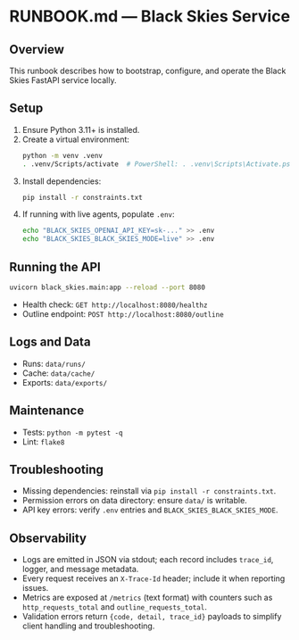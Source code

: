 # RUNBOOK.md — Black Skies Service

## Overview
This runbook describes how to bootstrap, configure, and operate the Black Skies FastAPI service locally.

## Setup
1. Ensure Python 3.11+ is installed.
2. Create a virtual environment:
   ```bash
   python -m venv .venv
   . .venv/Scripts/activate  # PowerShell: . .venv\Scripts\Activate.ps1
   ```
3. Install dependencies:
   ```bash
   pip install -r constraints.txt
   ```
4. If running with live agents, populate `.env`:
   ```bash
   echo "BLACK_SKIES_OPENAI_API_KEY=sk-..." >> .env
   echo "BLACK_SKIES_BLACK_SKIES_MODE=live" >> .env
   ```

## Running the API
```bash
uvicorn black_skies.main:app --reload --port 8080
```
- Health check: `GET http://localhost:8080/healthz`
- Outline endpoint: `POST http://localhost:8080/outline`

## Logs and Data
- Runs: `data/runs/`
- Cache: `data/cache/`
- Exports: `data/exports/`

## Maintenance
- Tests: `python -m pytest -q`
- Lint: `flake8`

## Troubleshooting
- Missing dependencies: reinstall via `pip install -r constraints.txt`.
- Permission errors on data directory: ensure `data/` is writable.
- API key errors: verify `.env` entries and `BLACK_SKIES_BLACK_SKIES_MODE`.

## Observability
- Logs are emitted in JSON via stdout; each record includes `trace_id`, logger, and message metadata.
- Every request receives an `X-Trace-Id` header; include it when reporting issues.
- Metrics are exposed at `/metrics` (text format) with counters such as `http_requests_total` and `outline_requests_total`.
- Validation errors return `{code, detail, trace_id}` payloads to simplify client handling and troubleshooting.

